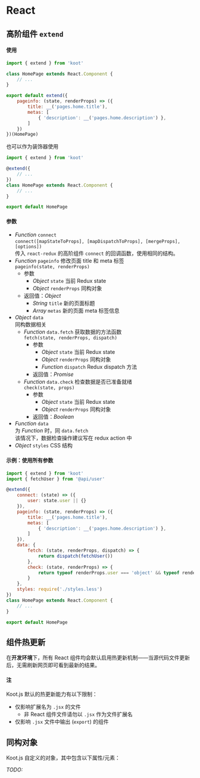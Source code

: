 # React

## 高阶组件 `extend`

#### 使用

```jsx
import { extend } from 'koot'

class HomePage extends React.Component {
    // ...
}

export default extend({
    pageinfo: (state, renderProps) => ({
        title: __('pages.home.title'),
        metas: [
            { 'description': __('pages.home.description') },
        ]
    })
})(HomePage)
```

也可以作为装饰器使用

```jsx
import { extend } from 'koot'

@extend({
    // ...
})
class HomePage extends React.Component {
    // ...
}

export default HomePage
```

#### 参数

- _Function_ `connect`
<br>`connect([mapStateToProps], [mapDispatchToProps], [mergeProps], [options])`
<br>传入 `react-redux` 的高阶组件 `connect` 的回调函数，使用相同的结构。
- _Function_ `pageinfo` 修改页面 title 和 meta 标签
<br>`pageinfo(state, renderProps)`
  - 参数
    - _Object_ `state` 当前 Redux state
    - _Object_ `renderProps` 同构对象
  - 返回值：_Object_
    - _String_ `title` 新的页面标题
    - _Array_ `metas` 新的页面 meta 标签信息
- _Object_ `data`
<br>同构数据相关
  - _Function_ `data.fetch` 获取数据的方法函数
    <br>`fetch(state, renderProps, dispatch)`
    - 参数
      - _Object_ `state` 当前 Redux state
      - _Object_ `renderProps` 同构对象
      - _Function_ `dispatch` Redux dispatch 方法
    - 返回值：_Promise_
  - _Function_ `data.check` 检查数据是否已准备就绪
    <br>`check(state, props)`
    - 参数
      - _Object_ `state` 当前 Redux state
      - _Object_ `renderProps` 同构对象
    - 返回值：_Boolean_
- _Function_ `data`
<br>为 _Function_ 时，同 `data.fetch`
<br>该情况下，数据检查操作建议写在 redux action 中
- _Object_ `styles` CSS 结构

#### 示例：使用所有参数

```jsx
import { extend } from 'koot'
import { fetchUser } from '@api/user'

@extend({
    connect: (state) => ({
        user: state.user || {}
    }),
    pageinfo: (state, renderProps) => ({
        title: __('pages.home.title'),
        metas: [
            { 'description': __('pages.home.description') },
        ]
    }),
    data: {
        fetch: (state, renderProps, dispatch) => {
            return dispatch(fetchUser())
        },
        check: (state, renderProps) => {
            return typeof renderProps.user === 'object' && typeof renderProps.user.id !== 'undefined'
        }
    },
    styles: require('./styles.less')
})
class HomePage extends React.Component {
    // ...
}

export default HomePage
```

## 组件热更新

在**开发环境**下，所有 React 组件均会默认启用热更新机制——当源代码文件更新后，无需刷新网页即可看到最新的结果。

#### 注

Koot.js 默认的热更新能力有以下限制：

- 仅影响扩展名为 `.jsx` 的文件
  - 非 React 组件文件请勿以 `.jsx` 作为文件扩展名
- 仅影响 `.jsx` 文件中输出 (`export`) 的组件

## 同构对象

Koot.js 自定义的对象，其中包含以下属性/元素：

_TODO:_
